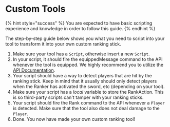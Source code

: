 # Custom Tools

{% hint style="success" %}
You are expected to have basic scripting experience and knowledge in order to follow this guide.
{% endhint %}

The step-by-step guide below shows you what you need to script into your tool to transform it into your own custom ranking stick.

1. Make sure your tool has a `Script`, otherwise insert a new `Script`.
2. In your script, it should fire the equippedMessage command to the API whenever the tool is equipped. We highly recommend you to utilize the[ API Documentation](api-documentation.md).
3. Your script should have a way to detect players that are hit by the ranking stick. Keep in mind that it usually should only detect players when the Ranker has activated the sword, etc (depending on your tool).
4. Make sure your script has a _local_ variable to store the RankAction. This is so third-party scripts can't tamper with your ranking sticks.
5. Your script should fire the Rank command to the API whenever a `Player` is detected. Make sure that the tool also does not deal damage to the `Player`.
6. Done. You now have made your own custom ranking tool!
